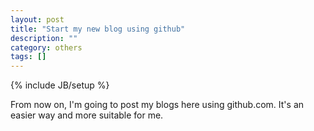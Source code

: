 ```yaml
---
layout: post
title: "Start my new blog using github"
description: ""
category: others
tags: []
---
```

{% include JB/setup %}

From now on, I'm going to post my blogs here using github.com.
It's an easier way and more suitable for me.
